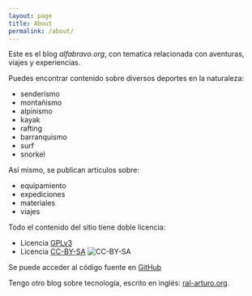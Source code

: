 ```yaml
---
layout: page
title: About
permalink: /about/
---
```


Este es el blog *alfabravo.org*, con tematica relacionada con aventuras, viajes y experiencias.

Puedes encontrar contenido sobre diversos deportes en la naturaleza:

* senderismo
* montañismo
* alpinismo
* kayak
* rafting
* barranquismo
* surf
* snorkel

Así mismo, se publican articulos sobre:

* equipamiento
* expediciones
* materiales
* viajes

Todo el contenido del sitio tiene doble licencia:

* Licencia [GPLv3](http://www.gnu.org/licenses/gpl-3.0.html)
* Licencia [CC-BY-SA](http://creativecommons.org/licenses/by-sa/4.0) ![CC-BY-SA](https://i.creativecommons.org/l/by-sa/4.0/80x15.png)

Se puede acceder al código fuente en [GitHub](https://github.com/aborrero/alfabravo.org)

Tengo otro blog sobre tecnología, escrito en inglés:
[ral-arturo.org][ral-arturo.org].

[ral-arturo.org]:		http://ral-arturo.org
